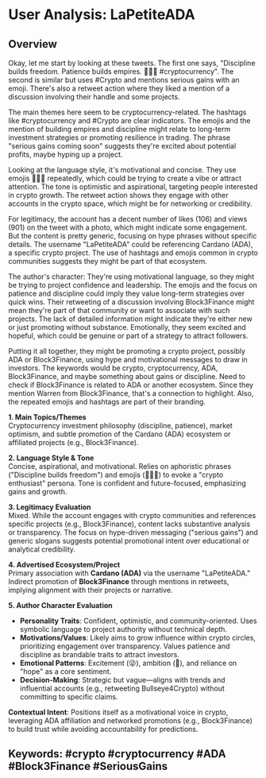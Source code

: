 # User Analysis: LaPetiteADA

## Overview

<think>
Okay, let me start by looking at these tweets. The first one says, "Discipline builds freedom. Patience builds empires. 🚀🦋🍄 #cryptocurrency". The second is similar but uses #Crypto and mentions serious gains with an emoji. There's also a retweet action where they liked a mention of a discussion involving their handle and some projects.

The main themes here seem to be cryptocurrency-related. The hashtags like #cryptocurrency and #Crypto are clear indicators. The emojis and the mention of building empires and discipline might relate to long-term investment strategies or promoting resilience in trading. The phrase "serious gains coming soon" suggests they're excited about potential profits, maybe hyping up a project.

Looking at the language style, it's motivational and concise. They use emojis 🚀🦋🍄 repeatedly, which could be trying to create a vibe or attract attention. The tone is optimistic and aspirational, targeting people interested in crypto growth. The retweet action shows they engage with other accounts in the crypto space, which might be for networking or credibility.

For legitimacy, the account has a decent number of likes (106) and views (901) on the tweet with a photo, which might indicate some engagement. But the content is pretty generic, focusing on hype phrases without specific details. The username "LaPetiteADA" could be referencing Cardano (ADA), a specific crypto project. The use of hashtags and emojis common in crypto communities suggests they might be part of that ecosystem.

The author's character: They're using motivational language, so they might be trying to project confidence and leadership. The emojis and the focus on patience and discipline could imply they value long-term strategies over quick wins. Their retweeting of a discussion involving Block3Finance might mean they're part of that community or want to associate with such projects. The lack of detailed information might indicate they're either new or just promoting without substance. Emotionally, they seem excited and hopeful, which could be genuine or part of a strategy to attract followers.

Putting it all together, they might be promoting a crypto project, possibly ADA or Block3Finance, using hype and motivational messages to draw in investors. The keywords would be crypto, cryptocurrency, ADA, Block3Finance, and maybe something about gains or discipline. Need to check if Block3Finance is related to ADA or another ecosystem. Since they mention Warren from Block3Finance, that's a connection to highlight. Also, the repeated emojis and hashtags are part of their branding.
</think>

**1. Main Topics/Themes**  
Cryptocurrency investment philosophy (discipline, patience), market optimism, and subtle promotion of the Cardano (ADA) ecosystem or affiliated projects (e.g., Block3Finance).  

**2. Language Style & Tone**  
Concise, aspirational, and motivational. Relies on aphoristic phrases ("Discipline builds freedom") and emojis (🦋🍄🚀) to evoke a "crypto enthusiast" persona. Tone is confident and future-focused, emphasizing gains and growth.  

**3. Legitimacy Evaluation**  
Mixed. While the account engages with crypto communities and references specific projects (e.g., Block3Finance), content lacks substantive analysis or transparency. The focus on hype-driven messaging ("serious gains") and generic slogans suggests potential promotional intent over educational or analytical credibility.  

**4. Advertised Ecosystem/Project**  
Primary association with **Cardano (ADA)** via the username "LaPetiteADA." Indirect promotion of **Block3Finance** through mentions in retweets, implying alignment with their projects or narrative.  

**5. Author Character Evaluation**  
- **Personality Traits**: Confident, optimistic, and community-oriented. Uses symbolic language to project authority without technical depth.  
- **Motivations/Values**: Likely aims to grow influence within crypto circles, prioritizing engagement over transparency. Values patience and discipline as brandable traits to attract investors.  
- **Emotional Patterns**: Excitement (😜), ambition (🚀), and reliance on "hope" as a core sentiment.  
- **Decision-Making**: Strategic but vague—aligns with trends and influential accounts (e.g., retweeting Bullseye4Crypto) without committing to specific claims.  

**Contextual Intent**: Positions itself as a motivational voice in crypto, leveraging ADA affiliation and networked promotions (e.g., Block3Finance) to build trust while avoiding accountability for predictions.  

**Keywords**: #crypto #cryptocurrency #ADA #Block3Finance #SeriousGains
---
